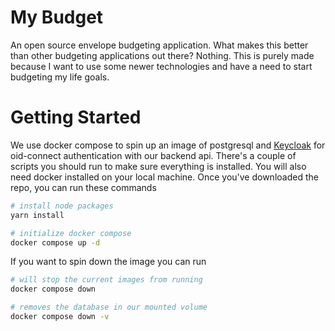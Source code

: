 # My Budget

An open source envelope budgeting application. What makes this better than other budgeting applications out there? Nothing. This is purely made because I want to use some newer technologies and have a need to start budgeting my life goals.

# Getting Started

We use docker compose to spin up an image of postgresql and [Keycloak](https://www.keycloak.org/) for oid-connect authentication with our backend api. There's a couple of scripts you should run to make sure everything is installed. You will also need docker installed on your local machine. Once you've downloaded the repo, you can run these commands

```bash
# install node packages
yarn install

# initialize docker compose
docker compose up -d
```

If you want to spin down the image you can run 
```bash
# will stop the current images from running
docker compose down

# removes the database in our mounted volume
docker compose down -v
```
